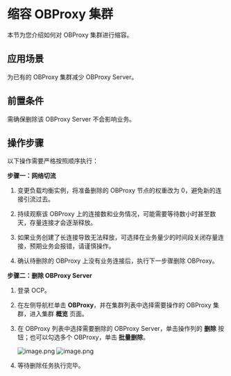 # 缩容 OBProxy 集群

本节为您介绍如何对 OBProxy 集群进行缩容。

## 应用场景

为已有的 OBProxy 集群减少 OBProxy Server。

## 前置条件

需确保删除该 OBProxy Server 不会影响业务。

## 操作步骤

以下操作需要严格按照顺序执行：

**步骤一：网络切流**

1. 变更负载均衡实例，将准备删除的 OBProxy 节点的权重改为 0，避免新的连接引流过去。

2. 持续观察该 OBProxy 上的连接数和业务情况，可能需要等待数小时甚至数天，存量连接才会逐渐释放。

3. 如果业务创建了长连接导致无法释放，可选择在业务量少的时间段关闭存量连接，预期业务会报错，请谨慎操作。

4. 确认待删除的 OBProxy 上没有业务连接后，执行下一步骤删除 OBProxy。

**步骤二：删除 OBProxy Server**

1. 登录 OCP。

2. 在左侧导航栏单击 **OBProxy**，并在集群列表中选择需要操作的 OBProxy 集群，进入集群 **概览** 页面。

3. 在 OBProxy 列表中选择需要删除的 OBProxy Server，单击操作列的 **删除** 按钮；也可以勾选多个 OBProxy，单击 **批量删除**。

    ![image.png](https://obbusiness-private.oss-cn-shanghai.aliyuncs.com/doc/img/ocp/421/%E5%88%A0%E9%99%A4obproxy.png)
    ![image.png](https://obbusiness-private.oss-cn-shanghai.aliyuncs.com/doc/img/ocp/421/%E6%89%B9%E9%87%8F%E5%88%A0%E9%99%A4.png)

4. 等待删除任务执行完毕。
